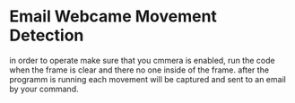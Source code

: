 # Email Webcame Movement Detection
in order to operate make sure that you cmmera is enabled, run the code when the frame is clear and there no one inside of the frame.
after the programm is running each movement will be captured and sent to an email by your command.
